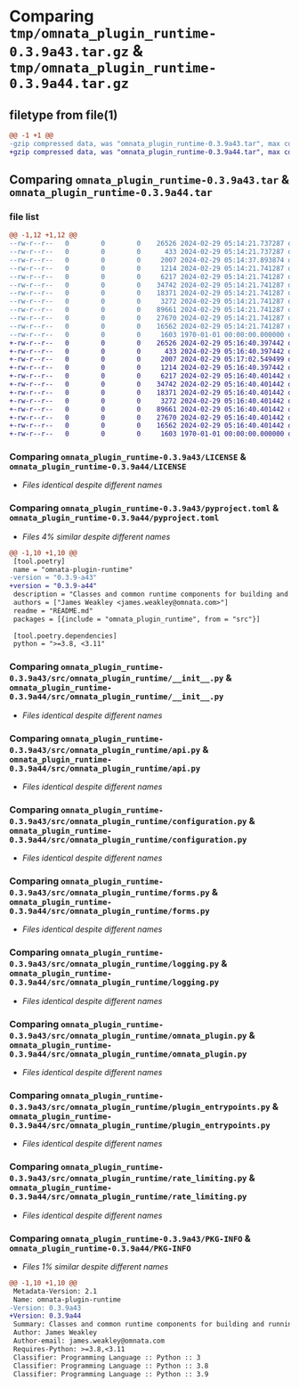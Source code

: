 # Comparing `tmp/omnata_plugin_runtime-0.3.9a43.tar.gz` & `tmp/omnata_plugin_runtime-0.3.9a44.tar.gz`

## filetype from file(1)

```diff
@@ -1 +1 @@
-gzip compressed data, was "omnata_plugin_runtime-0.3.9a43.tar", max compression
+gzip compressed data, was "omnata_plugin_runtime-0.3.9a44.tar", max compression
```

## Comparing `omnata_plugin_runtime-0.3.9a43.tar` & `omnata_plugin_runtime-0.3.9a44.tar`

### file list

```diff
@@ -1,12 +1,12 @@
--rw-r--r--   0        0        0    26526 2024-02-29 05:14:21.737287 omnata_plugin_runtime-0.3.9a43/LICENSE
--rw-r--r--   0        0        0      433 2024-02-29 05:14:21.737287 omnata_plugin_runtime-0.3.9a43/README.md
--rw-r--r--   0        0        0     2007 2024-02-29 05:14:37.893874 omnata_plugin_runtime-0.3.9a43/pyproject.toml
--rw-r--r--   0        0        0     1214 2024-02-29 05:14:21.741287 omnata_plugin_runtime-0.3.9a43/src/omnata_plugin_runtime/__init__.py
--rw-r--r--   0        0        0     6217 2024-02-29 05:14:21.741287 omnata_plugin_runtime-0.3.9a43/src/omnata_plugin_runtime/api.py
--rw-r--r--   0        0        0    34742 2024-02-29 05:14:21.741287 omnata_plugin_runtime-0.3.9a43/src/omnata_plugin_runtime/configuration.py
--rw-r--r--   0        0        0    18371 2024-02-29 05:14:21.741287 omnata_plugin_runtime-0.3.9a43/src/omnata_plugin_runtime/forms.py
--rw-r--r--   0        0        0     3272 2024-02-29 05:14:21.741287 omnata_plugin_runtime-0.3.9a43/src/omnata_plugin_runtime/logging.py
--rw-r--r--   0        0        0    89661 2024-02-29 05:14:21.741287 omnata_plugin_runtime-0.3.9a43/src/omnata_plugin_runtime/omnata_plugin.py
--rw-r--r--   0        0        0    27670 2024-02-29 05:14:21.741287 omnata_plugin_runtime-0.3.9a43/src/omnata_plugin_runtime/plugin_entrypoints.py
--rw-r--r--   0        0        0    16562 2024-02-29 05:14:21.741287 omnata_plugin_runtime-0.3.9a43/src/omnata_plugin_runtime/rate_limiting.py
--rw-r--r--   0        0        0     1603 1970-01-01 00:00:00.000000 omnata_plugin_runtime-0.3.9a43/PKG-INFO
+-rw-r--r--   0        0        0    26526 2024-02-29 05:16:40.397442 omnata_plugin_runtime-0.3.9a44/LICENSE
+-rw-r--r--   0        0        0      433 2024-02-29 05:16:40.397442 omnata_plugin_runtime-0.3.9a44/README.md
+-rw-r--r--   0        0        0     2007 2024-02-29 05:17:02.549499 omnata_plugin_runtime-0.3.9a44/pyproject.toml
+-rw-r--r--   0        0        0     1214 2024-02-29 05:16:40.397442 omnata_plugin_runtime-0.3.9a44/src/omnata_plugin_runtime/__init__.py
+-rw-r--r--   0        0        0     6217 2024-02-29 05:16:40.401442 omnata_plugin_runtime-0.3.9a44/src/omnata_plugin_runtime/api.py
+-rw-r--r--   0        0        0    34742 2024-02-29 05:16:40.401442 omnata_plugin_runtime-0.3.9a44/src/omnata_plugin_runtime/configuration.py
+-rw-r--r--   0        0        0    18371 2024-02-29 05:16:40.401442 omnata_plugin_runtime-0.3.9a44/src/omnata_plugin_runtime/forms.py
+-rw-r--r--   0        0        0     3272 2024-02-29 05:16:40.401442 omnata_plugin_runtime-0.3.9a44/src/omnata_plugin_runtime/logging.py
+-rw-r--r--   0        0        0    89661 2024-02-29 05:16:40.401442 omnata_plugin_runtime-0.3.9a44/src/omnata_plugin_runtime/omnata_plugin.py
+-rw-r--r--   0        0        0    27670 2024-02-29 05:16:40.401442 omnata_plugin_runtime-0.3.9a44/src/omnata_plugin_runtime/plugin_entrypoints.py
+-rw-r--r--   0        0        0    16562 2024-02-29 05:16:40.401442 omnata_plugin_runtime-0.3.9a44/src/omnata_plugin_runtime/rate_limiting.py
+-rw-r--r--   0        0        0     1603 1970-01-01 00:00:00.000000 omnata_plugin_runtime-0.3.9a44/PKG-INFO
```

### Comparing `omnata_plugin_runtime-0.3.9a43/LICENSE` & `omnata_plugin_runtime-0.3.9a44/LICENSE`

 * *Files identical despite different names*

### Comparing `omnata_plugin_runtime-0.3.9a43/pyproject.toml` & `omnata_plugin_runtime-0.3.9a44/pyproject.toml`

 * *Files 4% similar despite different names*

```diff
@@ -1,10 +1,10 @@
 [tool.poetry]
 name = "omnata-plugin-runtime"
-version = "0.3.9-a43"
+version = "0.3.9-a44"
 description = "Classes and common runtime components for building and running Omnata Plugins"
 authors = ["James Weakley <james.weakley@omnata.com>"]
 readme = "README.md"
 packages = [{include = "omnata_plugin_runtime", from = "src"}]
 
 [tool.poetry.dependencies]
 python = ">=3.8, <3.11"
```

### Comparing `omnata_plugin_runtime-0.3.9a43/src/omnata_plugin_runtime/__init__.py` & `omnata_plugin_runtime-0.3.9a44/src/omnata_plugin_runtime/__init__.py`

 * *Files identical despite different names*

### Comparing `omnata_plugin_runtime-0.3.9a43/src/omnata_plugin_runtime/api.py` & `omnata_plugin_runtime-0.3.9a44/src/omnata_plugin_runtime/api.py`

 * *Files identical despite different names*

### Comparing `omnata_plugin_runtime-0.3.9a43/src/omnata_plugin_runtime/configuration.py` & `omnata_plugin_runtime-0.3.9a44/src/omnata_plugin_runtime/configuration.py`

 * *Files identical despite different names*

### Comparing `omnata_plugin_runtime-0.3.9a43/src/omnata_plugin_runtime/forms.py` & `omnata_plugin_runtime-0.3.9a44/src/omnata_plugin_runtime/forms.py`

 * *Files identical despite different names*

### Comparing `omnata_plugin_runtime-0.3.9a43/src/omnata_plugin_runtime/logging.py` & `omnata_plugin_runtime-0.3.9a44/src/omnata_plugin_runtime/logging.py`

 * *Files identical despite different names*

### Comparing `omnata_plugin_runtime-0.3.9a43/src/omnata_plugin_runtime/omnata_plugin.py` & `omnata_plugin_runtime-0.3.9a44/src/omnata_plugin_runtime/omnata_plugin.py`

 * *Files identical despite different names*

### Comparing `omnata_plugin_runtime-0.3.9a43/src/omnata_plugin_runtime/plugin_entrypoints.py` & `omnata_plugin_runtime-0.3.9a44/src/omnata_plugin_runtime/plugin_entrypoints.py`

 * *Files identical despite different names*

### Comparing `omnata_plugin_runtime-0.3.9a43/src/omnata_plugin_runtime/rate_limiting.py` & `omnata_plugin_runtime-0.3.9a44/src/omnata_plugin_runtime/rate_limiting.py`

 * *Files identical despite different names*

### Comparing `omnata_plugin_runtime-0.3.9a43/PKG-INFO` & `omnata_plugin_runtime-0.3.9a44/PKG-INFO`

 * *Files 1% similar despite different names*

```diff
@@ -1,10 +1,10 @@
 Metadata-Version: 2.1
 Name: omnata-plugin-runtime
-Version: 0.3.9a43
+Version: 0.3.9a44
 Summary: Classes and common runtime components for building and running Omnata Plugins
 Author: James Weakley
 Author-email: james.weakley@omnata.com
 Requires-Python: >=3.8,<3.11
 Classifier: Programming Language :: Python :: 3
 Classifier: Programming Language :: Python :: 3.8
 Classifier: Programming Language :: Python :: 3.9
```

